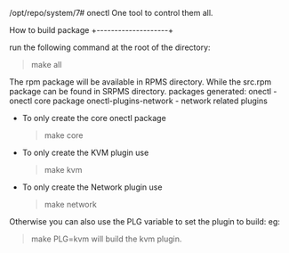 /opt/repo/system/7# onectl
One tool to control them all.





 How to build package 
+--------------------+

run the following command at the root of the directory:
> make all

The rpm package will be available in RPMS directory.
While the src.rpm package can be found in SRPMS directory.
packages generated:
onectl - onectl core package
onectl-plugins-network  - network related plugins

* To only create the core onectl package
  > make core
* To only create the KVM plugin use
  > make kvm
* To only create the Network plugin use
  > make network

Otherwise you can also use the PLG variable to set the plugin to build:
eg:
> make PLG=kvm
will build the kvm plugin.
